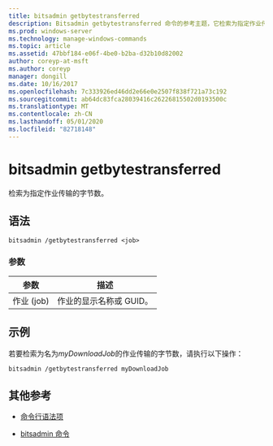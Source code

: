 ```yaml
---
title: bitsadmin getbytestransferred
description: Bitsadmin getbytestransferred 命令的参考主题，它检索为指定作业传输的字节数。
ms.prod: windows-server
ms.technology: manage-windows-commands
ms.topic: article
ms.assetid: 47bbf184-e06f-4be0-b2ba-d32b10d82002
author: coreyp-at-msft
ms.author: coreyp
manager: dongill
ms.date: 10/16/2017
ms.openlocfilehash: 7c333926ed46dd2e66e0e2507f838f721a73c192
ms.sourcegitcommit: ab64dc83fca28039416c26226815502d0193500c
ms.translationtype: MT
ms.contentlocale: zh-CN
ms.lasthandoff: 05/01/2020
ms.locfileid: "82718148"
---
```

# <a name="bitsadmin-getbytestransferred"></a>bitsadmin getbytestransferred

检索为指定作业传输的字节数。

## <a name="syntax"></a>语法

```
bitsadmin /getbytestransferred <job>
```

### <a name="parameters"></a>参数

| 参数 | 描述 |
| -------------- | -------------- |
| 作业 (job) | 作业的显示名称或 GUID。 |

## <a name="examples"></a>示例

若要检索为名为*myDownloadJob*的作业传输的字节数，请执行以下操作：

```
bitsadmin /getbytestransferred myDownloadJob
```

## <a name="additional-references"></a>其他参考

- [命令行语法项](command-line-syntax-key.md)

- [bitsadmin 命令](bitsadmin.md)
